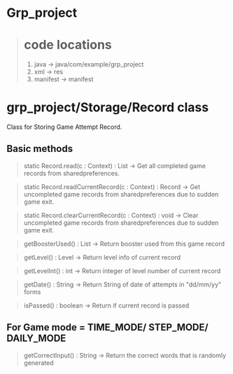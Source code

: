 # Grp_project

 > # code locations 
 >  1. java     -> java/com/example/grp_project
 >  2. xml      -> res
 >  3. manifest -> manifest

# grp_project/Storage/Record class
Class for Storing Game Attempt Record.
## Basic methods
> static Record.read(c : Context) : List<Record> -> Get all completed game records from sharedpreferences.
 
> static Record.readCurrentRecord(c : Context) : Record -> Get uncompleted game records from sharedpreferences due to sudden game exit.
 
> static Record.clearCurrentRecord(c : Context) : void -> Clear uncompleted game records from sharedpreferences due to sudden game exit.
 
> getBoosterUsed() : List<Booster> -> Return booster used from this game record
 
> getLevel() : Level -> Return level info of current record
 
> getLevelInt() : int -> Return integer of level number of current record
 
> getDate() : String -> Return String of date of attempts in "dd/mm/yy" forms
 
> isPassed() : boolean -> Return if current record is passed
 
## For Game mode = TIME_MODE/ STEP_MODE/ DAILY_MODE
> getCorrectInput() : String -> Return the correct words that is randomly generated
